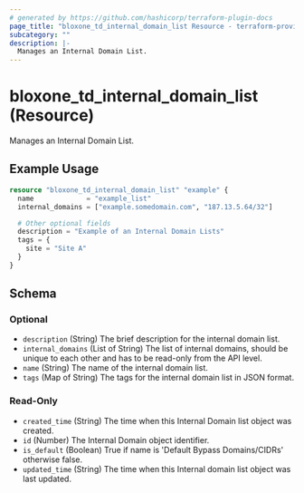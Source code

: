```yaml
---
# generated by https://github.com/hashicorp/terraform-plugin-docs
page_title: "bloxone_td_internal_domain_list Resource - terraform-provider-bloxone"
subcategory: ""
description: |-
  Manages an Internal Domain List.
---
```


# bloxone_td_internal_domain_list (Resource)

Manages an Internal Domain List.

## Example Usage

```terraform
resource "bloxone_td_internal_domain_list" "example" {
  name             = "example_list"
  internal_domains = ["example.somedomain.com", "187.13.5.64/32"]

  # Other optional fields
  description = "Example of an Internal Domain Lists"
  tags = {
    site = "Site A"
  }
}
```

<!-- schema generated by tfplugindocs -->
## Schema

### Optional

- `description` (String) The brief description for the internal domain list.
- `internal_domains` (List of String) The list of internal domains, should be unique to each other and has to be read-only from the API level.
- `name` (String) The name of the internal domain list.
- `tags` (Map of String) The tags for the internal domain list in JSON format.

### Read-Only

- `created_time` (String) The time when this Internal Domain list object was created.
- `id` (Number) The Internal Domain object identifier.
- `is_default` (Boolean) True if name is 'Default Bypass Domains/CIDRs' otherwise false.
- `updated_time` (String) The time when this Internal domain list object was last updated.
